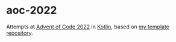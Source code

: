# aoc-2022

Attempts at [Advent of Code 2022](https://adventofcode.com/2022) in [Kotlin](https://kotlinlang.org/), based on [my template repository](https://github.com/hughjdavey/aoc-kotlin-starter).
